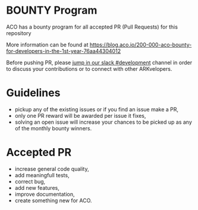 # BOUNTY Program
ACO has a bounty program for all accepted PR (Pull Requests) for this repository

More information can be found at https://blog.aco.io/200-000-aco-bounty-for-developers-in-the-1st-year-76aa44304012

Before pushing PR, please [jump in our slack #development](https://arisecoin.com/slack) channel in order to discuss your contributions or to connect with other ARKvelopers.

# Guidelines
- pickup any of the existing issues or if you find an issue make a PR,
- only one PR reward will be awarded per issue it fixes,
- solving an open issue will increase your chances to be picked up as any of the monthly bounty winners.

# Accepted PR
- increase general code quality,
- add meaningfull tests,
- correct bug,
- add new features,
- improve documentation,
- create something new for ACO.
